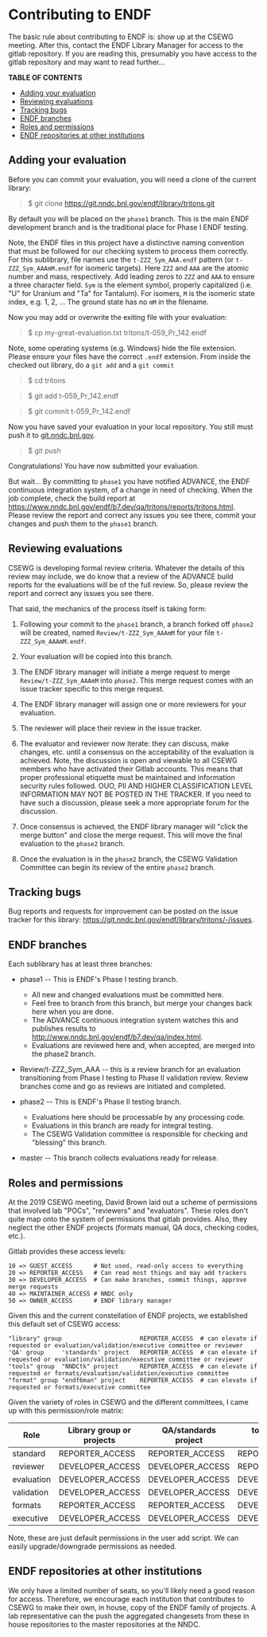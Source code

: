 # Contributing to ENDF

The basic rule about contributing to ENDF is: show up at the CSEWG meeting. After this, contact the ENDF Library Manager for access to the gitlab repository. If you are reading this, presumably you have access to the gitlab repository and may want to read further...

**TABLE OF CONTENTS**

- [Adding your evaluation](#adding-your-evaluation)
- [Reviewing evaluations](#reviewing-evaluations)
- [Tracking bugs](#tracking-bugs)
- [ENDF branches](#endf-branches)
- [Roles and permissions](#roles-and-permissions)
- [ENDF repositories at other institutions](#endf-repositories-at-other-institutions)

## Adding your evaluation

Before you can commit your evaluation, you will need a clone of the current library:

> $ git clone <https://git.nndc.bnl.gov/endf/library/tritons.git>

By default you will be placed on the `phase1` branch. This is the main ENDF development branch and is the traditional place for Phase I ENDF testing.

Note, the ENDF files in this project have a distinctive naming convention that must be followed for our checking system to process them correctly. For this sublibrary, file names use the `t-ZZZ_Sym_AAA.endf` pattern (or `t-ZZZ_Sym_AAAmM.endf` for isomeric targets). Here `ZZZ` and `AAA` are the atomic number and mass, respectively. Add leading zeros to `ZZZ` and `AAA` to ensure a three character field. `Sym` is the element symbol, properly capitalized (i.e. "U" for Uranium and "Ta" for Tantalum). For isomers, `M` is the isomeric state index, e.g. 1, 2, ... The ground state has no `mM` in the filename.

Now you may add or overwrite the exiting file with your evaluation:

> $ cp my-great-evaluation.txt tritons/t-059_Pr_142.endf

Note, some operating systems (e.g. Windows) hide the file extension. Please ensure your files have the correct `.endf` extension. From inside the checked out library, do a `git add` and a `git commit`

> $ cd tritons

> $ git add t-059_Pr_142.endf

> $ git commit t-059_Pr_142.endf

Now you have saved your evaluation in your local repository. You still must push it to [git.nndc.bnl.gov](https://git.nndc.bnl.gov).

> $ git push

Congratulations! You have now submitted your evaluation.

But wait... By committing to `phase1` you have notified ADVANCE, the ENDF continuous integration system, of a change in need of checking. When the job complete, check the build report at <https://www.nndc.bnl.gov/endf/b7.dev/qa/tritons/reports/tritons.html>. Please review the report and correct any issues you see there, commit your changes and push them to the `phase1` branch.

## Reviewing evaluations

CSEWG is developing formal review criteria. Whatever the details of this review may include, we do know that a review of the ADVANCE build reports for the evaluations will be of the full review. So, please review the report and correct any issues you see there.

That said, the mechanics of the process itself is taking form:

1. Following your commit to the `phase1` branch, a branch forked off `phase2` will be created, named `Review/t-ZZZ_Sym_AAAmM` for your file `t-ZZZ_Sym_AAAmM.endf`.

2. Your evaluation will be copied into this branch.

3. The ENDF library manager will initiate a merge request to merge `Review/t-ZZZ_Sym_AAAmM` into `phase2`. This merge request comes with an issue tracker specific to this merge request.

4. The ENDF library manager will assign one or more reviewers for your evaluation.

5. The reviewer will place their review in the issue tracker.

6. The evaluator and reviewer now iterate: they can discuss, make changes, etc. until a consensus on the acceptability of the evaluation is achieved. Note, the discussion is open and viewable to all CSEWG members who have activated their Gitlab accounts. This means that proper professional etiquette must be maintained and information security rules followed. OUO, PII AND HIGHER CLASSIFICATION LEVEL INFORMATION MAY NOT BE POSTED IN THE TRACKER. If you need to have such a discussion, please seek a more appropriate forum for the discussion.

7. Once consensus is achieved, the ENDF library manager will "click the merge button" and close the merge request. This will move the final evaluation to the `phase2` branch.

8. Once the evaluation is in the `phase2` branch, the CSEWG Validation Committee can begin its review of the entire `phase2` branch.

## Tracking bugs

Bug reports and requests for improvement can be posted on the issue tracker for this library: <https://git.nndc.bnl.gov/endf/library/tritons/-/issues>.

## ENDF branches

Each sublibrary has at least three branches:

- phase1 -- This is ENDF's Phase I testing branch.

  - All new and changed evaluations must be committed here.
  - Feel free to branch from this branch, but merge your changes back here when you are done.
  - The ADVANCE continuous integration system watches this and publishes results to <http://www.nndc.bnl.gov/endf/b7.dev/qa/index.html>.
  - Evaluations are reviewed here and, when accepted, are merged into the phase2 branch.

- Review/t-ZZZ_Sym_AAA -- this is a review branch for an evaluation transitioning from Phase I testing to Phase II validation review. Review branches come and go as reviews are initiated and completed.

- phase2 -- This is ENDF's Phase II testing branch.

  - Evaluations here should be processable by any processing code.
  - Evaluations in this branch are ready for integral testing.
  - The CSEWG Validation committee is responsible for checking and "blessing" this branch.

- master -- This branch collects evaluations ready for release.

## Roles and permissions

At the 2019 CSEWG meeting, David Brown laid out a scheme of permissions that involved lab "POCs", "reviewers" and "evaluators". These roles don't quite map onto the system of permissions that gitlab provides. Also, they neglect the other ENDF projects (formats manual, QA docs, checking codes, etc.).

Gitlab provides these access levels:

```
10 => GUEST_ACCESS      # Not used, read-only access to everything
20 => REPORTER_ACCESS   # Can read most things and may add trackers
30 => DEVELOPER_ACCESS  # Can make branches, commit things, approve merge requests
40 => MAINTAINER_ACCESS # NNDC only
50 => OWNER_ACCESS      # ENDF library manager
```

Given this and the current constellation of ENDF projects, we established this default set of CSEWG access:

```
"library" group                      REPORTER_ACCESS  # can elevate if requested or evaluation/validation/executive committee or reviewer
'QA' group     'standards' project   REPORTER_ACCESS  # can elevate if requested or evaluation/validation/executive committee or reviewer
"tools" group  "NNDCtk" project      REPORTER_ACCESS  # can elevate if requested or formats/evaluation/validation/executive committee
"format" group "endf6man" project    REPORTER_ACCESS  # can elevate if requested or formats/executive committee
```

Given the variety of roles in CSEWG and the different committees, I came up with this permission/role matrix:

Role       | Library group or projects | QA/standards project | tools/NNDCtk project | format/endf6man project
---------- | ------------------------- | -------------------- | -------------------- | -----------------------
standard   | REPORTER_ACCESS           | REPORTER_ACCESS      | REPORTER_ACCESS      | REPORTER_ACCESS
reviewer   | DEVELOPER_ACCESS          | DEVELOPER_ACCESS     | REPORTER_ACCESS      | REPORTER_ACCESS
evaluation | DEVELOPER_ACCESS          | DEVELOPER_ACCESS     | DEVELOPER_ACCESS     | REPORTER_ACCESS
validation | DEVELOPER_ACCESS          | DEVELOPER_ACCESS     | DEVELOPER_ACCESS     | REPORTER_ACCESS
formats    | REPORTER_ACCESS           | REPORTER_ACCESS      | DEVELOPER_ACCESS     | DEVELOPER_ACCESS
executive  | DEVELOPER_ACCESS          | DEVELOPER_ACCESS     | DEVELOPER_ACCESS     | DEVELOPER_ACCESS

Note, these are just default permissions in the user add script. We can easily upgrade/downgrade permissions as needed.

## ENDF repositories at other institutions

We only have a limited number of seats, so you'll likely need a good reason for access. Therefore, we encourage each institution that contributes to CSEWG to make their own, in house, copy of the ENDF family of projects. A lab representative can the push the aggregated changesets from these in house repositories to the master repositories at the NNDC.
